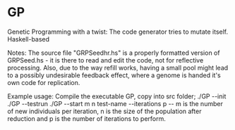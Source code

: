 # GP
Genetic Programming with a twist: The code generator tries to mutate itself. Haskell-based

Notes:
The source file "GRPSeedhr.hs" is a properly formatted version of GRPSeed.hs - it is there to read and edit the code, not for reflective processing.
Also, due to the way refill works, having a small pool might lead to a possibly undesirable feedback effect, where a genome is handed it's own code for replication.

Example usage: Compile the executable GP, copy into src folder;
./GP --init
./GP --testrun
./GP --start m n test-name --iterations p -- m is the number of new individuals per iteration, n is the size of the population after reduction and p is the number of iterations to perform.
